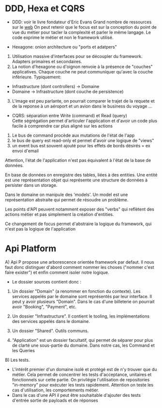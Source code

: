 # DDD, Hexa et CQRS

- DDD: voir le livre fondateur d'Eric Evans
Grand nombre de ressources sur le [web](https://github.com/heynickc/awesome-ddd#php)
On peut retenir que le focus est sur la conception du point de vue du métier
pour tacler la complexité et parler le même langage. Le code exprime le métier et non le framework utilisé.

- Hexagone: onion architecture ou "ports et adatpers"
1. Utilisation massive d'interfaces pour se découpler du framework. Adapters primaires et secondaires.
2. La notion d'hexagone ou d'oignon renvoie à la présence de "couches" applicatives.
Chaque couche ne peut communiquer qu'avec la couche inférieure. Typiquement:
  - Infrastructure (dont controllers) -> Domaine
  - Domaine -> Infrastructure (dont couche de persistence)
3. L'image est peu parlante, on pourrait comparer le trajet de la requete et de la reponse
à un aéroport et un avion dans le business du voyage ...

- CQRS: séparation entre Write (command) et Read (query)\
Cette ségrégation permet d'articuler l'application et d'avoir un code plus facile à comprendre
car plus aligné sur les actions
1. Le bus de command procède aux mutations de l'état de l'app
2. le bus de query est read-only et permet d'avoir une logique de "views"
3. un event bus est souvent ajouté pour les effets de bords désirés = ex envoi d'email

Attention, l'état de l'application n'est pas équivalent à l'état de la base de données.

En base de données on enregistre des tables, liées à des entities. Une entité est une représentation objet
qui représente une structure de données à persister dans un storage.

Dans le domaine on manipule des 'models'. Un model est une représentation abstraite qui permet 
de résoudre un problème.

Les points d'API peuvent notamment exposer des "verbs" qui reflètent des actions métier
et pas simplement la création d'entities.

Ce changement de focus permet d'abstraire la logique du framework, qui n'est pas la logique de l'application

# Api Platform

A) Api P propose une arborescence orientée framework par defaut. Il nous faut donc
distinguer d'abord comment nommer les choses ("nommer c'est faire exister") et enfin comment isoler
notre logique.
- Le dossier sources contient donc :
1. Un dossier "Domain" (a renommer en fonction du contexte). Les services appelés par le domaine
sont représentés par leur interface. Il peut y avoir plusieurs "Domain". Dans le cas d'une billeterie on pourrait
avoir "Booking", "Payment", etc.
2. Un dossier "Infrastructure". Il contient le tooling, les implémentations des services appelés dans le domaine.
3. Un dossier "Shared". Outils communs.

4. "Application" est un dossier facultatif, qui permet de séparer pour plus de clarté une sous-partie du domaine.
Dans notre cas, les Command et les Queries

B) Les tests. 
- L'intérêt premier d'un domaine isolé et protégé est de n'y trouver que du métier. Cela permet
de concentrer les tests d'acceptance, unitaires et fonctionnels sur cette partie.
On privilégie l'utilisation de repositories "in-memory" pour exécuter les tests rapidement.
Attention on teste les cas d'utilisation, les comportements métier.
- Dans le cas d'une API il peut être souhaitable d'ajouter des tests d'entrée sortie de payloads et de réponses
